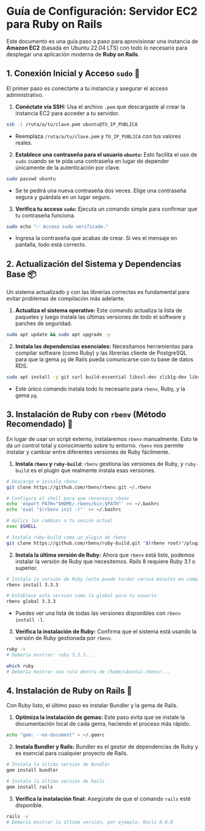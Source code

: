 # Guía de Configuración: Servidor EC2 para Ruby on Rails

Este documento es una guía paso a paso para aprovisionar una instancia de **Amazon EC2** (basada en Ubuntu 22.04 LTS) con todo lo necesario para desplegar una aplicación moderna de **Ruby on Rails**.

## 1. Conexión Inicial y Acceso `sudo` 🔐

El primer paso es conectarte a tu instancia y asegurar el acceso administrativo.

1. **Conéctate vía SSH:**
   Usa el archivo `.pem` que descargaste al crear la instancia EC2 para acceder a tu servidor.

```bash
ssh -i /ruta/a/tu/clave.pem ubuntu@TU_IP_PUBLICA
```

- Reemplaza `/ruta/a/tu/clave.pem` y `TU_IP_PUBLICA` con tus valores reales.

2. **Establece una contraseña para el usuario `ubuntu`:**
   Esto facilita el uso de `sudo` cuando se te pida una contraseña en lugar de depender únicamente de la autenticación por clave.

```bash
sudo passwd ubuntu
```

- Se te pedirá una nueva contraseña dos veces. Elige una contraseña segura y guárdala en un lugar seguro.

3. **Verifica tu acceso `sudo`:**
   Ejecuta un comando simple para confirmar que tu contraseña funciona.

```bash
sudo echo "✅ Acceso sudo verificado."
```

- Ingresa la contraseña que acabas de crear. Si ves el mensaje en pantalla, todo está correcto.

## 2. Actualización del Sistema y Dependencias Base 📦

Un sistema actualizado y con las librerías correctas es fundamental para evitar problemas de compilación más adelante.

1. **Actualiza el sistema operativo:**
   Este comando actualiza la lista de paquetes y luego instala las últimas versiones de todo el software y parches de seguridad.

```bash
sudo apt update && sudo apt upgrade -y
```

2. **Instala las dependencias esenciales:**
   Necesitamos herramientas para compilar software (como Ruby) y las librerías cliente de PostgreSQL para que la gema `pg` de Rails pueda comunicarse con tu base de datos RDS.

```bash
sudo apt install -y git curl build-essential libssl-dev zlib1g-dev libreadline-dev libyaml-dev libsqlite3-dev libxml2-dev libxslt1-dev libffi-dev libpq-dev
```

- Este único comando instala todo lo necesario para `rbenv`, Ruby, y la gema `pg`.

## 3. Instalación de Ruby con `rbenv` (Método Recomendado) 💎

En lugar de usar un script externo, instalaremos `rbenv` manualmente. Esto te da un control total y conocimiento sobre tu entorno. `rbenv` nos permite instalar y cambiar entre diferentes versiones de Ruby fácilmente.

1. **Instala `rbenv` y `ruby-build`:**
   `rbenv` gestiona las versiones de Ruby, y `ruby-build` es el plugin que realmente instala esas versiones.

```bash
# Descarga e instala rbenv
git clone https://github.com/rbenv/rbenv.git ~/.rbenv

# Configura el shell para que reconozca rbenv
echo 'export PATH="$HOME/.rbenv/bin:$PATH"' >> ~/.bashrc
echo 'eval "$(rbenv init -)"' >> ~/.bashrc

# Aplica los cambios a tu sesión actual
exec $SHELL

# Instala ruby-build como un plugin de rbenv
git clone https://github.com/rbenv/ruby-build.git "$(rbenv root)"/plugins/ruby-build
```

2. **Instala la última versión de Ruby:**
   Ahora que `rbenv` está listo, podemos instalar la versión de Ruby que necesitemos. Rails 8 requiere Ruby 3.1 o superior.

```bash
# Instala la versión de Ruby (esto puede tardar varios minutos en compilar)
rbenv install 3.3.3

# Establece esta versión como la global para tu usuario
rbenv global 3.3.3
```

- Puedes ver una lista de todas las versiones disponibles con `rbenv install -l`.

3. **Verifica la instalación de Ruby:**
   Confirma que el sistema está usando la versión de Ruby gestionada por `rbenv`.

```bash
ruby -v
# Debería mostrar: ruby 3.3.3...

which ruby
# Debería mostrar una ruta dentro de /home/ubuntu/.rbenv/...
```

## 4. Instalación de Ruby on Rails 🚀

Con Ruby listo, el último paso es instalar Bundler y la gema de Rails.

1. **Optimiza la instalación de gemas:**
   Este paso evita que se instale la documentación local de cada gema, haciendo el proceso más rápido.

```bash
echo "gem: --no-document" > ~/.gemrc
```

2. **Instala Bundler y Rails:**
   Bundler es el gestor de dependencias de Ruby y es esencial para cualquier proyecto de Rails.

```bash
# Instala la última versión de Bundler
gem install bundler

# Instala la última versión de Rails
gem install rails
```

3. **Verifica la instalación final:**
   Asegúrate de que el comando `rails` esté disponible.

```bash
rails -v
# Debería mostrar la última versión, por ejemplo: Rails 8.0.0
```
